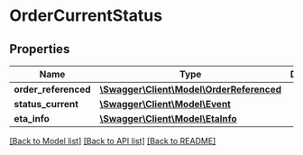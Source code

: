 # OrderCurrentStatus

## Properties
Name | Type | Description | Notes
------------ | ------------- | ------------- | -------------
**order_referenced** | [**\Swagger\Client\Model\OrderReferenced**](OrderReferenced.md) |  | [optional] 
**status_current** | [**\Swagger\Client\Model\Event**](Event.md) |  | [optional] 
**eta_info** | [**\Swagger\Client\Model\EtaInfo**](EtaInfo.md) |  | [optional] 

[[Back to Model list]](../../README.md#documentation-for-models) [[Back to API list]](../../README.md#documentation-for-api-endpoints) [[Back to README]](../../README.md)

